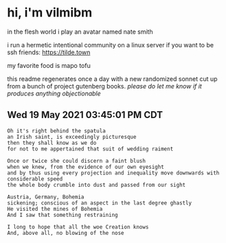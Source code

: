 # hi, i'm vilmibm

in the flesh world i play an avatar named nate smith

i run a hermetic intentional community on a linux server if you want to be ssh friends: https://tilde.town

my favorite food is mapo tofu

this readme regenerates once a day with a new randomized sonnet cut up from a bunch of project gutenberg books.
_please do let me know if it produces anything objectionable_

## Wed 19 May 2021 03:45:01 PM CDT

    Oh it's right behind the spatula
    an Irish saint, is exceedingly picturesque
    then they shall know as we do
    for not to me appertained that suit of wedding raiment
    
    Once or twice she could discern a faint blush
    when we knew, from the evidence of our own eyesight
    and by thus using every projection and inequality move downwards with considerable speed
    the whole body crumble into dust and passed from our sight
    
    Austria, Germany, Bohemia
    sickening; conscious of an aspect in the last degree ghastly
    He visited the mines of Bohemia
    And I saw that something restraining
    
    I long to hope that all the woe Creation knows
    And, above all, no blowing of the nose

